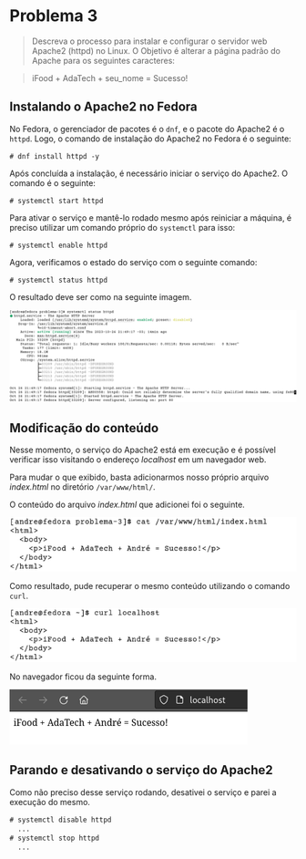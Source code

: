 # Problema 3

> Descreva o processo para instalar e configurar o servidor web Apache2 (httpd) no Linux. O Objetivo é alterar a página padrão do Apache para os seguintes caracteres:

> iFood + AdaTech + seu_nome = Sucesso!

## Instalando o Apache2 no Fedora

No Fedora, o gerenciador de pacotes é o `dnf`, e o pacote do Apache2 é o `httpd`. Logo, o comando de instalação do Apache2 no Fedora é o seguinte:

    # dnf install httpd -y

Após concluída a instalação, é necessário iniciar o serviço do Apache2. O comando é o seguinte:

    # systemctl start httpd

Para ativar o serviço e mantê-lo rodado mesmo após reiniciar a máquina, é preciso utilizar um comando próprio do `systemctl` para isso:

    # systemctl enable httpd

Agora, verificamos o estado do serviço com o seguinte comando:

    # systemctl status httpd

O resultado deve ser como na seguinte imagem.

![Estado de execução e configuração do serviço httpd (Apache2)](./capturas-de-tela/captura-de-tela-1.png)

## Modificação do conteúdo

Nesse momento, o serviço do Apache2 está em execução e é possível verificar isso visitando o endereço *localhost* em um navegador web.

Para mudar o que exibido, basta adicionarmos nosso próprio arquivo *index.html* no diretório `/var/www/html/`.

O conteúdo do arquivo *index.html* que adicionei foi o seguinte.

![Conteúdo do arquivo index.html no diretório /var/www/html/](./capturas-de-tela/captura-de-tela-2.png)

Como resultado, pude recuperar o mesmo conteúdo utilizando o comando `curl`.

![Conteúdo do arquivo index.html recuperado com o comando curl](./capturas-de-tela/captura-de-tela-3.png)

No navegador ficou da seguinte forma.

![Conteúdo do arquivo index.html visualizado em um navegador web](./capturas-de-tela/captura-de-tela-4.png)

## Parando e desativando o serviço do Apache2

Como não preciso desse serviço rodando, desativei o serviço e parei a execução do mesmo.

    # systemctl disable httpd
      ...
    # systemctl stop httpd
      ...

